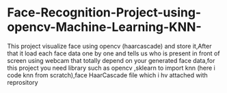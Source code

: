 # Face-Recognition-Project-using-opencv-Machine-Learning-KNN-
This project visualize face using opencv (haarcascade) and store it,After that it load each face data one by one and tells us  who is present in front of screen using webcam that totally depend on your generated face data,for this project you need library such as opencv ,sklearn to import knn (here i code knn from scratch),face HaarCascade file which i hv attached with reprository
